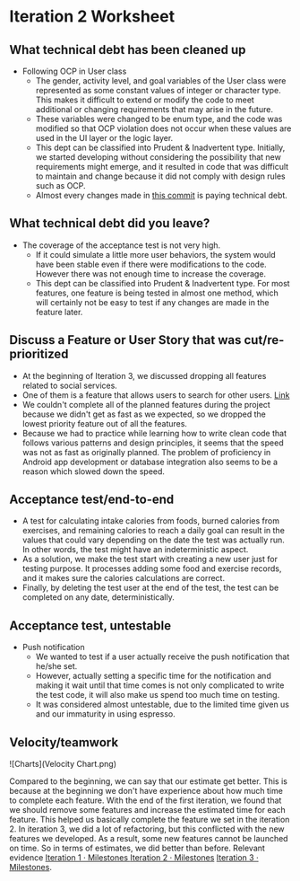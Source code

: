 Iteration 2 Worksheet
======================

What technical debt has been cleaned up
---------------------------------------
- Following OCP in User class
  - The gender, activity level, and goal variables of the User class were represented as some constant values of integer or character type. This makes it difficult to extend or modify the code to meet additional or changing requirements that may arise in the future.
  - These variables were changed to be enum type, and the code was modified so that OCP violation does not occur when these values are used in the UI layer or the logic layer.
  - This dept can be classified into Prudent & Inadvertent type. Initially, we started developing without considering the possibility that new requirements might emerge, and it resulted in code that was difficult to maintain and change because it did not comply with design rules such as OCP. 
  - Almost every changes made in [this commit](https://code.cs.umanitoba.ca/3350-winter-2021-a01/fitnics-group-12/-/commit/0c8f37e32c269660ddc9fb5e0e57d58c4bbebe53) is paying technical debt.


What technical debt did you leave?
----------------------------------
- The coverage of the acceptance test is not very high. 
  - If it could simulate a little more user behaviors, the system would have been stable even if there were modifications to the code. However there was not enough time to increase the coverage.
  - This dept can be classified into Prudent & Inadvertent type. For most features, one feature is being tested in almost one method, which will certainly not be easy to test if any changes are made in the feature later.


Discuss a Feature or User Story that was cut/re-prioritized
-----------------------------------------------------------
- At the beginning of Iteration 3, we discussed dropping all features related to social services.
- One of them is a feature that allows users to search for other users. [Link](https://code.cs.umanitoba.ca/3350-winter-2021-a01/fitnics-group-12/-/issues/11)​
- We couldn't complete all of the planned features during the project because we didn't get as fast as we expected, so we dropped the lowest priority feature out of all the features.
- Because we had to practice while learning how to write clean code that follows various patterns and design principles, it seems that the speed was not as fast as originally planned. The problem of proficiency in Android app development or database integration also seems to be a reason which slowed down the speed.


Acceptance test/end-to-end
--------------------------
- A test for calculating intake calories from foods, burned calories from exercises, and remaining calories to reach a daily goal can result in the values that could vary depending on the date the test was actually run. In other words, the test might have an indeterministic aspect.
- As a solution, we make the test start with creating a new user just for testing purpose. It processes adding some food and exercise records, and it makes sure the calories calculations are correct. 
- Finally, by deleting the test user at the end of the test, the test can be completed on any date, deterministically. 


Acceptance test, untestable
---------------------------
- Push notification
  - We wanted to test if a user actually receive the push notification that he/she set. 
  - However, actually setting a specific time for the notification and making it wait until that time comes is not only complicated to write the test code, it will also make us spend too much time on testing.
  - It was considered almost untestable, due to the limited time given us and our immaturity in using espresso.


Velocity/teamwork
-----------------
![Charts](Velocity Chart.png)

Compared to the beginning, we can say that our estimate get better. 
This is because at the beginning we don't have experience about how much time to complete each feature. 
With the end of the first iteration, we found that we should remove some features and increase the estimated time for each feature. 
This helped us basically complete the feature we set in the iteration 2. 
In iteration 3, we did a lot of refactoring, but this conflicted with the new features we developed. 
As a result, some new features cannot be launched on time. 
So in terms of estimates, we did better than before.
Relevant evidence [Iteration 1 · Milestones ](https://code.cs.umanitoba.ca/3350-winter-2021-a01/fitnics-group-12/-/milestones/1) [Iteration 2 · Milestones](https://code.cs.umanitoba.ca/3350-winter-2021-a01/fitnics-group-12/-/milestones/2) [Iteration 3 · Milestones](https://code.cs.umanitoba.ca/3350-winter-2021-a01/fitnics-group-12/-/milestones/3).

